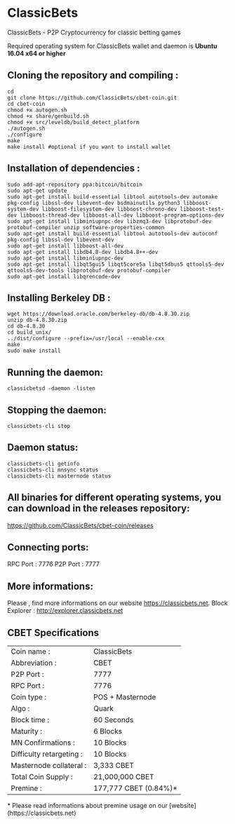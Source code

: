 
# ClassicBets
ClassicBets - P2P Cryptocurrency for classic betting games

Required operating system for ClassicBets wallet and daemon is **Ubuntu 16.04 x64 or higher**

**Cloning the repository and compiling :**
------------------------------------------------------------------------
```
cd
git clone https://github.com/ClassicBets/cbet-coin.git
cd cbet-coin
chmod +x autogen.sh
chmod +x share/genbuild.sh
chmod +x src/leveldb/build_detect_platform
./autogen.sh
./configure
make
make install #optional if you want to install wallet
```
**Installation of dependencies :**
---------------------------
```
sudo add-apt-repository ppa:bitcoin/bitcoin
sudo apt-get update
sudo apt-get install build-essential libtool autotools-dev automake pkg-config libssl-dev libevent-dev bsdmainutils python3 libboost-system-dev libboost-filesystem-dev libboost-chrono-dev libboost-test-dev libboost-thread-dev libboost-all-dev libboost-program-options-dev
sudo apt-get install libminiupnpc-dev libzmq3-dev libprotobuf-dev protobuf-compiler unzip software-properties-common
sudo apt-get install build-essential libtool autotools-dev autoconf pkg-config libssl-dev libevent-dev
sudo apt-get install libboost-all-dev
sudo apt-get install libdb4.8-dev libdb4.8++-dev
sudo apt-get install libminiupnpc-dev
sudo apt-get install libqt5gui5 libqt5core5a libqt5dbus5 qttools5-dev qttools5-dev-tools libprotobuf-dev protobuf-compiler
sudo apt-get install libqrencode-dev
```
**Installing Berkeley DB :**
---------------------------
```
wget https://download.oracle.com/berkeley-db/db-4.8.30.zip
unzip db-4.8.30.zip
cd db-4.8.30
cd build_unix/
../dist/configure --prefix=/usr/local --enable-cxx
make
sudo make install
```
Running the daemon:
-------------------
```
classicbetsd -daemon -listen
```
Stopping the daemon:
-----------
```
classicbets-cli stop
```
Daemon status:
---------------
```
classicbets-cli getinfo
classicbets-cli mnsync status
classicbets-cli masternode status 
```

**All binaries for different operating systems, you can download in the releases repository:**
---------------------------
https://github.com/ClassicBets/cbet-coin/releases

**Connecting ports:**
----------------------------
RPC Port : 7776
P2P Port : 7777

**More informations:**
--------------------
Please , find more informations on our website https://classicbets.net.
Block Explorer : http://explorer.classicbets.net

**CBET Specifications**
---------------------------

<table>
  <tr>
    <td>Coin name :</td>
    <td>ClassicBets</td>
  </tr>
  <tr>
    <td>Abbreviation :</td>
    <td>CBET</td>
  </tr>
  <tr>
    <td>P2P Port :</td>
    <td>7777</td>
  </tr>
  <tr>
    <td>RPC Port :</td>
    <td>7776</td>
  </tr>
  <tr>
    <td>Coin type :</td>
    <td>POS + Masternode</td>
  </tr>
  <tr>
    <td>Algo :</td>
    <td>Quark</td>
  </tr>
  <tr>
    <td>Block time :</td>
    <td>60 Seconds</td>
  </tr>
  <tr>
    <td>Maturity :</td>
    <td>6 Blocks</td>
  </tr>
  <tr>
    <td>MN Confirmations :</td>
    <td>10 Blocks</td>
  </tr>
  <tr>
    <td>Difficulty retargeting :</td>
    <td>10 Blocks</td>
  </tr>
  <tr>
    <td>Masternode collateral :</td>
    <td>3,333 CBET</td>
  </tr>
  <tr>
    <td>Total Coin Supply :</td>
    <td>21,000,000 CBET</td>
  </tr>
  <tr>
    <td>Premine :</td>
    <td>177,777 CBET (0.84%)*</td>
  </tr>
</table>
* Please read informations about premine usage on our [website](https://classicbets.net)
